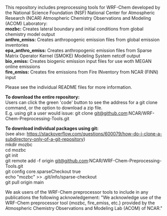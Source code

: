 This repository includes preprocessing tools for WRF-Chem developed by the National Science Foundation (NSF) National Center for Atmospheric Research (NCAR) Atmospheric Chemistry Observations and Modeling (ACOM) Laboratory: </br>
**mozbc:** Creates lateral boundary and initial conditions from global chemistry model output </br>
**anthro_emiss:** Creates anthropogenic emission files from global emission inventories </br>
**epa_anthro_emiss:** Creates anthropogenic emission files from Sparse Matrix Operator Kernel (SMOKE) Modeling System netcdf output  </br>
**bio_emiss:** Creates biogenic emission input files for use woth MEGAN online emissions  </br>
**fire_emiss:** Creates fire emissions from Fire INventory from NCAR (FINN) input   </br>

Please see the individual README files for more information.   </br>

**To download the entire repository:** </br>
Users can click the green 'code' button to see the address for a git clone command, or the option to download a zip file. </br>
E.g. using git a user would issue: git clone git@github.com:NCAR/WRF-Chem-Preprocessing-Tools.git </br>


**To download individual packages using git:** </br>
(see also: https://stackoverflow.com/questions/600079/how-do-i-clone-a-subdirectory-only-of-a-git-repository) </br>
  mkdir mozbc </br>
  cd mozbc </br>
  git init </br>
  git remote add -f origin git@github.com:NCAR/WRF-Chem-Preprocessing-Tools.git </br>
  git config core.sparseCheckout true </br>
  echo "mozbc" >> .git/info/sparse-checkout  </br>
  git pull origin main </br>


We ask users of the WRF-Chem preprocessor tools to include in any publications the following acknowledgement:
"We acknowledge use of the WRF-Chem preprocessor tool {mozbc, fire_emiss, etc.} provided by the Atmospheric Chemistry Observations and Modeling Lab (ACOM) of NCAR."
